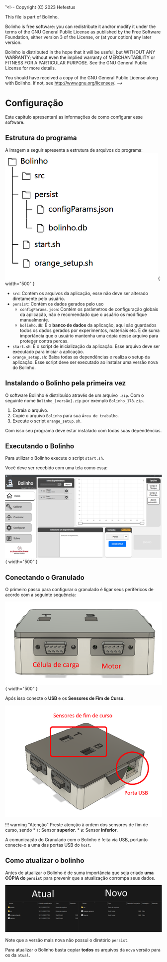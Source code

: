 ¹<!--
 Copyright (C) 2023 Hefestus
 
 This file is part of Bolinho.
 
 Bolinho is free software: you can redistribute it and/or modify
 it under the terms of the GNU General Public License as published by
 the Free Software Foundation, either version 3 of the License, or
 (at your option) any later version.
 
 Bolinho is distributed in the hope that it will be useful,
 but WITHOUT ANY WARRANTY; without even the implied warranty of
 MERCHANTABILITY or FITNESS FOR A PARTICULAR PURPOSE.  See the
 GNU General Public License for more details.
 
 You should have received a copy of the GNU General Public License
 along with Bolinho.  If not, see <http://www.gnu.org/licenses/>.
-->

# Configuração

Este capitulo apresentará as informações de como configurar esse software.

## Estrutura do programa

A imagem a seguir apresenta a estrutura de arquivos do programa:
![Alt text](image-9.png){ width="500" }

* `src`: Contém os arquivos da aplicação, esse não deve ser alterado diretamente pelo usuário.
* `persist`: Contém os dados gerados pelo uso
    * `configParams.json`: Contém os parâmetros de configuração globais da aplicação, não é recomendado que o usuário os modifique manualmente.
    * `bolinho.db`: É o **banco de dados** da aplicação, aqui são guardados todos os dados gerados por experimentos, materiais etc. É de suma importância que o usuário mantenha uma cópia desse arquivo para proteger contra percas.
* `start.sh`: É o script de inicialização da aplicação. Esse arquivo deve ser executado para iniciar a aplicação.
* `orange_setup.sh`: Baixa todas as dependências e realiza o setup da aplicação. Esse script deve ser executado ao instalar uma versão nova do Bolinho.


## Instalando o Bolinho pela primeira vez

O software Bolinho é distribuído através de um arquivo `.zip`. Com o seguinte nome `Bolinho_[versão].zip` por exemplo `Bolinho_178.zip`.

1. Extraia o arquivo.
2. Copie o arquivo `Bolinho` para sua `Área de trabalho`.
3. Execute o script `orange_setup.sh`.

Com isso seu programa deve estar instalado com todas suas dependências.

## Executando o Bolinho

Para utilizar o Bolinho execute o script `start.sh`.

Você deve ser recebido com uma tela como essa:

![Página inicio](../resources/mainPageBolinho.png){ width="500" }

## Conectando o Granulado

O primeiro passo para configurar o granulado é ligar seus periféricos de acordo com a seguinte sequência:

![Alt text](image-11.png){ width="500" }

Após isso conecte o **USB** e os **Sensores de Fim de Curso**.

![Alt text](image-12.png)

!!! warning "Atenção"
    Preste atenção à ordem dos sensores de fim de curso, sendo 
    * `T`: Sensor **superior**.
    * `B`: Sensor **inferior**.


A comunicação do Granulado com o Bolinho é feita via USB, portanto conecte-o a uma das portas USB do `host`.

## Como atualizar o bolinho

Antes de atualizar o Bolinho é de suma importância que seja criado **uma CÓPIA do `persist`** para prevenir que a atualização corrompa seus dados.  

![Alt text](image-10.png)

Note que a versão mais nova não possui o diretório `persist`.

Para atualizar o Bolinho basta copiar **todos** os arquivos da `nova` versão para os da `atual`.